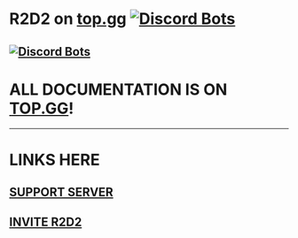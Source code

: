 # R2D2 on [top.gg](https://top.gg/bot/729243368579924049) [![Discord Bots](https://top.gg/api/widget/status/729243368579924049.svg)](https://top.gg/bot/729243368579924049)

[![Discord Bots](https://top.gg/api/widget/729243368579924049.svg)](https://top.gg/bot/729243368579924049)
---
# ALL DOCUMENTATION IS ON [TOP.GG](https://top.gg/bot/729243368579924049)!
---
# LINKS HERE

## [SUPPORT SERVER](https://discord.gg/vhS8UuuYDt)
## [INVITE R2D2](bit.ly/bot-r2d2)
